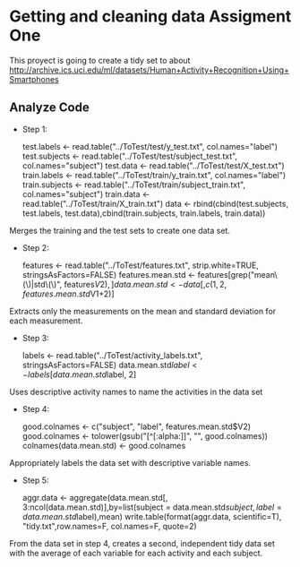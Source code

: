 # Getting and cleaning data Assigment One

This proyect is going to create a tidy set to about http://archive.ics.uci.edu/ml/datasets/Human+Activity+Recognition+Using+Smartphones


## Analyze Code

* Step 1:
  
  test.labels <- read.table("../ToTest/test/y_test.txt", col.names="label")
  test.subjects <- read.table("../ToTest/test/subject_test.txt", col.names="subject")
  test.data <- read.table("../ToTest/test/X_test.txt")
  train.labels <- read.table("../ToTest/train/y_train.txt", col.names="label")
  train.subjects <- read.table("../ToTest/train/subject_train.txt", col.names="subject")
  train.data <- read.table("../ToTest/train/X_train.txt")
  data <- rbind(cbind(test.subjects, test.labels, test.data),cbind(train.subjects, train.labels, train.data))

Merges the training and the test sets to create one data set.

* Step 2:
  
  features <- read.table("../ToTest/features.txt", strip.white=TRUE, stringsAsFactors=FALSE)
  features.mean.std <- features[grep("mean\\(\\)|std\\(\\)", features$V2), ]
  data.mean.std <- data[, c(1, 2, features.mean.std$V1+2)]

Extracts only the measurements on the mean and standard deviation for each measurement. 

* Step 3:
  
  labels <- read.table("../ToTest/activity_labels.txt", stringsAsFactors=FALSE)
  data.mean.std$label <- labels[data.mean.std$label, 2]

Uses descriptive activity names to name the activities in the data set

* Step 4:

  good.colnames <- c("subject", "label", features.mean.std$V2)
  good.colnames <- tolower(gsub("[^[:alpha:]]", "", good.colnames))
  colnames(data.mean.std) <- good.colnames

Appropriately labels the data set with descriptive variable names.

* Step 5:

  aggr.data <- aggregate(data.mean.std[, 3:ncol(data.mean.std)],by=list(subject = data.mean.std$subject,label = data.mean.std$label),mean)
  write.table(format(aggr.data, scientific=T), "tidy.txt",row.names=F, col.names=F, quote=2)

From the data set in step 4, creates a second, independent tidy data set with the average of each variable for each activity and each subject.